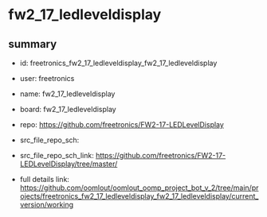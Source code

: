 # fw2_17_ledleveldisplay
 
## summary 
* id: freetronics_fw2_17_ledleveldisplay_fw2_17_ledleveldisplay
* user: freetronics
* name: fw2_17_ledleveldisplay
* board: fw2_17_ledleveldisplay
* repo: https://github.com/freetronics/FW2-17-LEDLevelDisplay



* src_file_repo_sch: 
* src_file_repo_sch_link: https://github.com/freetronics/FW2-17-LEDLevelDisplay/tree/master/
* full details link: https://github.com/oomlout/oomlout_oomp_project_bot_v_2/tree/main/projects/freetronics_fw2_17_ledleveldisplay_fw2_17_ledleveldisplay/current_version/working  







